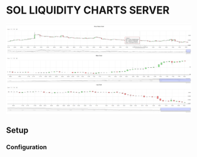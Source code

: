 # SOL LIQUIDITY CHARTS SERVER

<img src="https://github.com/free-guru/solana-price-display/blob/master/image/chart.png"/>

## Setup

### Configuration
